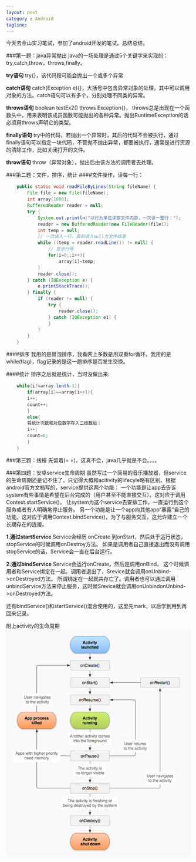 ```yaml
---
layout: post
category : Android
tagline:
---
```

今天去金山实习笔试，参加了android开发的笔试。总结总结。

###第一题：java异常抛出
java的一场处理是通过5个关键字来实现的：try,catch,throw，throws,finally。

**try语句**
try{}，该代码段可能会抛出一个或多个异常

**catch语句**
catch(Exception e){}，大括号中包含异常对象的处理，其中可以调用对象的方法。catch语句可以有多个，分别处理不同类的异常。

**throws语句**
boolean testEx2() throws Exception{}，
throws总是出现在一个函数头中，用来表明该成员函数可能抛出的各种异常。抛出RuntimeException的话必须用throws声明它的类型。

**finally语句**
try中的代码，若抛出一个异常时，其后的代码不会被执行，通过finally语句可以指定一块代码，不管抛不抛出异常，都要被执行，通常是进行资源的清除工作，比如关闭打开的文件。

**throw语句**
throw（异常对象），抛出后由该方法的调用者去处理。

###第二题：文件，排序，统计
####文件操作，读每一行：
```java
	public static void readFileByLines(String fileName) {
        File file = new File(fileName);
        int array[1000];
        BufferedReader reader = null;
        try {
            System.out.println("以行为单位读取文件内容，一次读一整行：");
            reader = new BufferedReader(new FileReader(file));
            int temp = null;
            // 一次读入一行，直到读入null为文件结束
            while ((temp = reader.readLine()) != null) {
                // 显示行号
                for(i=0;;i++){
                	array[i]=temp;
            }
            reader.close();
        } catch (IOException e) {
            e.printStackTrace();
        } finally {
            if (reader != null) {
                try {
                    reader.close();
                } catch (IOException e1) {
                }
            }
        }
    }
```
####排序
我用的是冒泡排序，我看网上多数是用双重for循环。我用的是while(flag)，flag记录的是这一趟排序是否发生交换。

####统计
排序之后就是统计，当时没做出来:
```java
	while(i!=array.lenth-1){
		if(array[i]==array[i++]){
		i++;
		count++;	
		}
		else{
		将统计次数和对应数字存入二维数组；
		i++;
		count=0;
		}
	}
```

###第三题：线程
先留着(= =)，这真不会，java几乎就是不会。。。。

###第四题：安卓service生命周期
虽然写过一个简易的音乐播放器，但service的生命周期还是记不住了，只记得大概和acitivity的lifecyle略有区别。根据android官方文档写的，service提供这两个功能：
	一个功能是让app去告诉system有些事情是希望在后台完成的（用户甚至不能直接交互）。这对应于调用Context.startService()，
	让system为这个service去安排工作，一直运行到这个服务或者有人明确地停止服务。
	另一个功能是让一个app向其他app“暴露”自己的功能。这对应于调用Context.bindService()，为了与服务交互，这允许建立一个长期存在的连接。

**1.通过startService**
Service会经历 onCreate 到onStart，然后处于运行状态，stopService的时候调用onDestroy方法。
 如果是调用者自己直接退出而没有调用stopService的话，Service会一直在后台运行。

 **2.通过bindService**
 Service会运行onCreate，然后是调用onBind， 这个时候调用者和Service绑定在一起。调用者退出了，Srevice就会调用onUnbind->onDestroyed方法。
 所谓绑定在一起就共存亡了。调用者也可以通过调用unbindService方法来停止服务，这时候Srevice就会调用onUnbindonUnbind->onDestroyed方法。

 还有bindService()和startService()混合使用的，这里先mark，以后学到用到再回来记录。

 附上activity的生命周期
 ![activitylifecyle](\assets\pic\android_activity_lifecyle.png)

